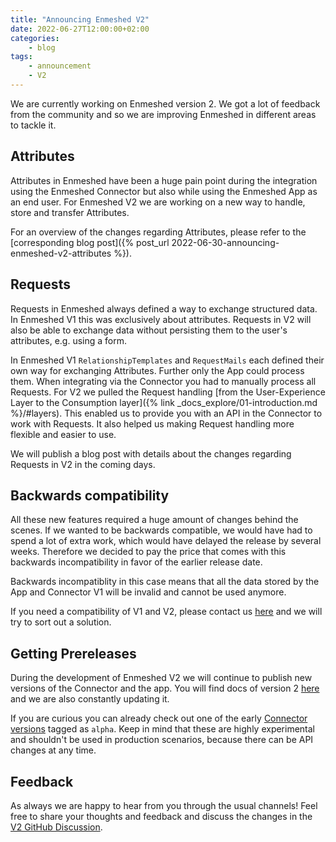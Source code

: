 ```yaml
---
title: "Announcing Enmeshed V2"
date: 2022-06-27T12:00:00+02:00
categories:
    - blog
tags:
    - announcement
    - V2
---
```


We are currently working on Enmeshed version 2. We got a lot of feedback from the community and so we are improving Enmeshed in different areas to tackle it.

## Attributes

Attributes in Enmeshed have been a huge pain point during the integration using the Enmeshed Connector but also while using the Enmeshed App as an end user. For Enmeshed V2 we are working on a new way to handle, store and transfer Attributes.

For an overview of the changes regarding Attributes, please refer to the [corresponding blog post]({% post_url 2022-06-30-announcing-enmeshed-v2-attributes %}).

## Requests

Requests in Enmeshed always defined a way to exchange structured data. In Enmeshed V1 this was exclusively about attributes. Requests in V2 will also be able to exchange data without persisting them to the user's attributes, e.g. using a form.

In Enmeshed V1 `RelationshipTemplates` and `RequestMails` each defined their own way for exchanging Attributes. Further only the App could process them. When integrating via the Connector you had to manually process all Requests. For V2 we pulled the Request handling [from the User-Experience Layer to the Consumption layer]({% link _docs_explore/01-introduction.md %}/#layers). This enabled us to provide you with an API in the Connector to work with Requests. It also helped us making Request handling more flexible and easier to use.

We will publish a blog post with details about the changes regarding Requests in V2 in the coming days.

## Backwards compatibility

All these new features required a huge amount of changes behind the scenes. If we wanted to be backwards compatible, we would have had to spend a lot of extra work, which would have delayed the release by several weeks. Therefore we decided to pay the price that comes with this backwards incompatibility in favor of the earlier release date.

Backwards incompatiblity in this case means that all the data stored by the App and Connector V1 will be invalid and cannot be used anymore.

If you need a compatibility of V1 and V2, please contact us [here](https://www.js-soft.com/enmeshed/) and we will try to sort out a solution.

## Getting Prereleases

During the development of Enmeshed V2 we will continue to publish new versions of the Connector and the app. You will find docs of version 2 [here](https://enmeshed.eu/versions/2.0.0) and we are also constantly updating it.

If you are curious you can already check out one of the early [Connector versions](https://github.com/nmshd/cns-connector/pkgs/container/connector/versions) tagged as `alpha`. Keep in mind that these are highly experimental and shouldn't be used in production scenarios, because there can be API changes at any time.

## Feedback

As always we are happy to hear from you through the usual channels! Feel free to share your thoughts and feedback and discuss the changes in the [V2 GitHub Discussion](https://github.com/nmshd/feedback/discussions/17).
